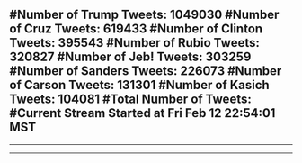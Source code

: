 #Number of Trump Tweets: 1049030
#Number of Cruz Tweets: 619433
#Number of Clinton Tweets: 395543
#Number of Rubio Tweets: 320827
#Number of Jeb! Tweets: 303259
#Number of Sanders Tweets: 226073
#Number of Carson Tweets: 131301
#Number of Kasich Tweets: 104081
#Total Number of Tweets:  
#Current Stream Started at Fri Feb 12 22:54:01 MST
---
---
---
